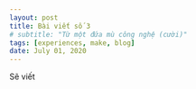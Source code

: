 ```yaml
---
layout: post
title: Bài viết số 3
# subtitle: "Từ một đứa mù công nghệ (cười)"
tags: [experiences, make, blog]
date: July 01, 2020
---
```


Sẽ viết